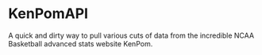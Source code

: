 # KenPomAPI

A quick and dirty way to pull various cuts of data from the incredible NCAA Basketball advanced stats website KenPom.
